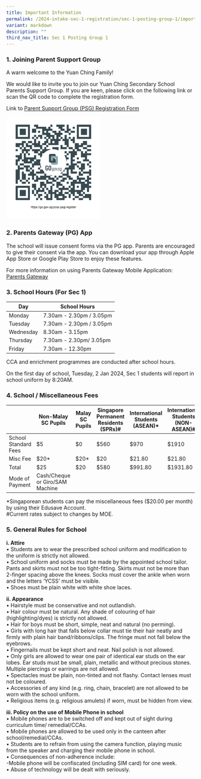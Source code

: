 ```yaml
---
title: Important Information
permalink: /2024-intake-sec-1-registration/sec-1-posting-group-1/importantinformation/
variant: markdown
description: ""
third_nav_title: Sec 1 Posting Group 1
---
```

### <strong>1. Joining Parent Support Group</strong>

A warm welcome to the Yuan Ching Family!

We would like to invite you to join our Yuan Ching Secondary School Parents Support Group. If you are keen, please click on the following link or scan the QR code to complete the registration form.

Link to [Parent Support Group (PSG) Registration Form](https://go.gov.sg/ycss-psg-register)

<img style="width:50%" src="/images/PSG%20register.png">

### <strong>2. Parents Gateway (PG) App</strong>

The school will issue consent forms via the PG app. Parents are encouraged to give their consent via the app. You can download your app through Apple App Store or Google Play Store to enjoy these features.

For more information on using Parents Gateway Mobile Application: <br>
[Parents Gateway](/quick-links/for-parents/parents-gateway/)

### <strong>3. School Hours (For Sec 1)</strong>


| Day | School Hours | 
| -------- | -------- | 
| Monday    | 7.30am - 2.30pm / 3.05pm    | 
| Tuesday   | 7.30am - 2.30pm /  3.05pm    | 
| Wednesday   | 8.30am - 3.15pm    | 
| Thursday    | 7.30am - 2.30pm/ 3.05pm      | 
| Friday   | 7.30am - 12.30pm    | 

CCA and enrichment programmes are conducted after school hours. <br>

On the first day of school, Tuesday, 2 Jan 2024, Sec 1 students will report in school uniform by 8:20AM.

### <strong>4. School / Miscellaneous Fees </strong>

|  | Non-Malay SC Pupils | Malay SC Pupils | Singapore Permanent Residents (SPRs)# | International Students (ASEAN)* | International Students (NON-ASEAN)#|
| -------- | -------- | -------- | -------- | -------- | -------- |
| School Standard Fees   | $5     | $0     | $560     | $970     | $1910     |
| Misc Fee | $20*   | $20*     | $20     | $21.80     | $21.80     |
| Total  | $25     | $20     | $580     | $991.80     | $1931.80     |
| Mode of Payment  | Cash/Cheque or Giro/SAM Machine |


*Singaporean students can pay the miscellaneous fees ($20.00 per month) by using their Edusave Account. <br>
#Current rates subject to changes by MOE. <br>

### <strong>5. General Rules for School </strong>
**i. Attire <br>**
•    Students are to wear the prescribed school uniform and modification to the uniform is strictly not allowed. <br>
•    School uniform and socks must be made by the appointed school tailor. Pants and skirts must not be too tight-fitting. Skirts must not be more than 2-finger spacing above the knees. Socks must cover the ankle when worn and the letters ‘YCSS’ must be visible.  <br>
•    Shoes must be plain white with white shoe laces.  <br>
	
**ii. Appearance  <br>**
•    Hairstyle must be conservative and not outlandish.  <br>
•    Hair colour must be natural. Any shade of colouring of hair (highlighting/dyes) is strictly not allowed.  <br>
•    Hair for boys must be short, simple, neat and natural (no perming).  <br>
•    Girls with long hair that falls below collar must tie their hair neatly and firmly with plain hair band/ribbons/clips. The fringe must not fall below the eyebrows.  <br>
•    Fingernails must be kept short and neat. Nail polish is not allowed.  <br>
•    Only girls are allowed to wear one pair of identical ear studs on the ear lobes. Ear studs must be small, plain, metallic and without precious stones. Multiple piercings or earrings are not allowed.  <br>
•    Spectacles must be plain, non-tinted and not flashy. Contact lenses must not be coloured.  <br>
•    Accessories of any kind (e.g. ring, chain, bracelet) are not allowed to be worn with the school uniform.  <br>
•    Religious items (e.g. religious amulets) if worn, must be hidden from view. <br>
	
**iii. Policy on the use of Mobile Phone in school  <br>**
•    Mobile phones are to be switched off and kept out of sight during curriculum time/ remedial/CCAs.  <br>
•    Mobile phones are allowed to be used only in the canteen after school/remedial/CCAs.  <br>
•    Students are to refrain from using the camera function, playing music from the speaker and charging their mobile phone in school. <br>
•    Consequences of non-adherence include: <br>
-Mobile phone will be confiscated (including SIM card) for one week. <br>
•    Abuse of technology will be dealt with seriously. <br>

<p></p>